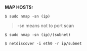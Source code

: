 **MAP HOSTS:**
```
$ sudo nmap -sn (ip)
```
> -sn means not to port scan

```
$ sudo nmap -sn (ip)/(subnet)
```

```
$ netdiscover -i eth0 -r ip/subnet
```